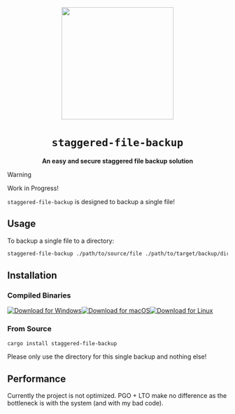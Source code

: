 <div align="center">

<img src="./icon/Icon-exported-no-crop-p1.svg" height=256 />

# `staggered-file-backup`

**An easy and secure staggered file backup solution**

</div>

> [!WARNING]
> Work in Progress!

`staggered-file-backup` is designed to backup a single file!

## Usage

To backup a single file to a directory:

```sh
staggered-file-backup ./path/to/source/file ./path/to/target/backup/dir/
```

## Installation

### Compiled Binaries

[![Download for Windows](https://img.shields.io/badge/Download-Windows-0078D6?style=for-the-badge&logo=windows&logoColor=white)![Download for macOS](https://img.shields.io/badge/Download-macOS-000000?style=for-the-badge&logo=apple&logoColor=white)![Download for Linux](https://img.shields.io/badge/Download-Linux-FCC624?style=for-the-badge&logo=linux&logoColor=black)](https://github.com/WyvernIXTL/staggered-file-backup/releases/latest)

### From Source

```sh
cargo install staggered-file-backup
```

Please only use the directory for this single backup and nothing else!

## Performance

Currently the project is not optimized.
PGO + LTO make no difference as the bottleneck is with the system (and with my bad code).
